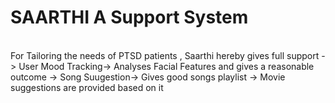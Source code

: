 <h1>SAARTHI A Support System</h1>
<br>
For Tailoring the needs of PTSD patients , Saarthi hereby gives full support 
-> User Mood Tracking-> Analyses Facial Features and gives a reasonable outcome
-> Song Suugestion-> Gives good songs playlist
-> Movie suggestions are provided based on it
